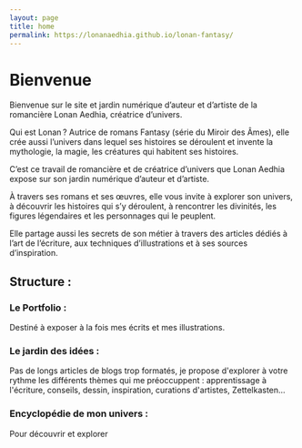 ```yaml
---
layout: page
title: home
permalink: https://lonanaedhia.github.io/lonan-fantasy/
---
```

# Bienvenue 

Bienvenue sur le site et jardin numérique d’auteur et d’artiste de la romancière Lonan Aedhia, créatrice d’univers.

Qui est Lonan ? Autrice de romans Fantasy (série du Miroir des Âmes), elle crée aussi l’univers dans lequel ses histoires se déroulent et invente la mythologie, la magie, les créatures qui habitent ses histoires.

C’est ce travail de romancière et de créatrice d’univers que Lonan Aedhia expose sur son jardin numérique d’auteur et d’artiste.

À travers ses romans et ses œuvres, elle vous invite à explorer son univers, à découvrir les histoires qui s’y déroulent, à rencontrer les divinités, les figures légendaires et les personnages qui le peuplent.

Elle partage aussi les secrets de son métier à travers des articles dédiés à l’art de l’écriture, aux techniques d’illustrations et à ses sources d’inspiration. 

## Structure : 
### Le Portfolio : 

Destiné à exposer à la fois mes écrits et mes illustrations.

### Le jardin des idées : 

Pas de longs articles de blogs trop formatés, je propose d'explorer à votre rythme les différents thèmes qui me préoccuppent : apprentissage à l'écriture, conseils, dessin, inspiration, curations d'artistes, Zettelkasten… 

### Encyclopédie de mon univers : 

Pour découvrir et explorer 
